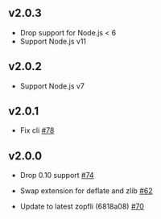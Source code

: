 ## v2.0.3

* Drop support for Node.js < 6
* Support Node.js v11

## v2.0.2

* Support Node.js v7

## v2.0.1

* Fix cli [#78](https://github.com/pierreinglebert/node-zopfli/pull/78)


## v2.0.0

* Drop 0.10 support [#74](https://github.com/pierreinglebert/node-zopfli/pull/74)

* Swap extension for deflate and zlib [#62](https://github.com/pierreinglebert/node-zopfli/pull/62)

* Update to latest zopfli (6818a08) [#70](https://github.com/pierreinglebert/node-zopfli/pull/70)
